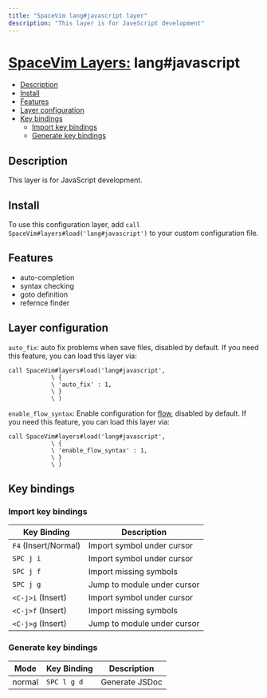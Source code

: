 ```yaml
---
title: "SpaceVim lang#javascript layer"
description: "This layer is for JaveScript development"
---
```


# [SpaceVim Layers:](https://spacevim.org/layers) lang#javascript

<!-- vim-markdown-toc GFM -->

- [Description](#description)
- [Install](#install)
- [Features](#features)
- [Layer configuration](#layer-configuration)
- [Key bindings](#key-bindings)
  - [Import key bindings](#import-key-bindings)
  - [Generate key bindings](#generate-key-bindings)

<!-- vim-markdown-toc -->

## Description

This layer is for JavaScript development.

## Install

To use this configuration layer, add `call SpaceVim#layers#load('lang#javascript')` to your custom configuration file.

## Features

- auto-completion
- syntax checking
- goto definition
- refernce finder

## Layer configuration

`auto_fix`: auto fix problems when save files, disabled by default. If you need this feature, you can load this layer via:

```vim
call SpaceVim#layers#load('lang#javascript',
            \ {
            \ 'auto_fix' : 1,
            \ }
            \ )

```

`enable_flow_syntax`: Enable configuration for [flow](https://flow.org/), disabled by default. If you need this feature, you can load this layer via:

```vim
call SpaceVim#layers#load('lang#javascript',
            \ {
            \ 'enable_flow_syntax' : 1,
            \ }
            \ )

```

## Key bindings

### Import key bindings

| Key Binding          | Description                     |
| -------------------- | ------------------------------- |
| `F4` (Insert/Normal) | Import symbol under cursor      |
| `SPC j i`            | Import symbol under cursor      |
| `SPC j f`            | Import missing symbols          |
| `SPC j g`            | Jump to module under cursor     |
| `<C-j>i` (Insert)    | Import symbol under cursor      |
| `<C-j>f` (Insert)    | Import missing symbols          |
| `<C-j>g` (Insert)    | Jump to module under cursor     |

### Generate key bindings

| Mode          | Key Binding | Description                           |
| ------------- | ----------- | ------------------------------------- |
| normal        | `SPC l g d` | Generate JSDoc                        |

